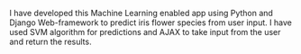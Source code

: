 I have developed this Machine Learning enabled app using Python and Django Web-framework to predict iris flower species from user input. I have used SVM algorithm for predictions and AJAX to take input from the user and return the results.
